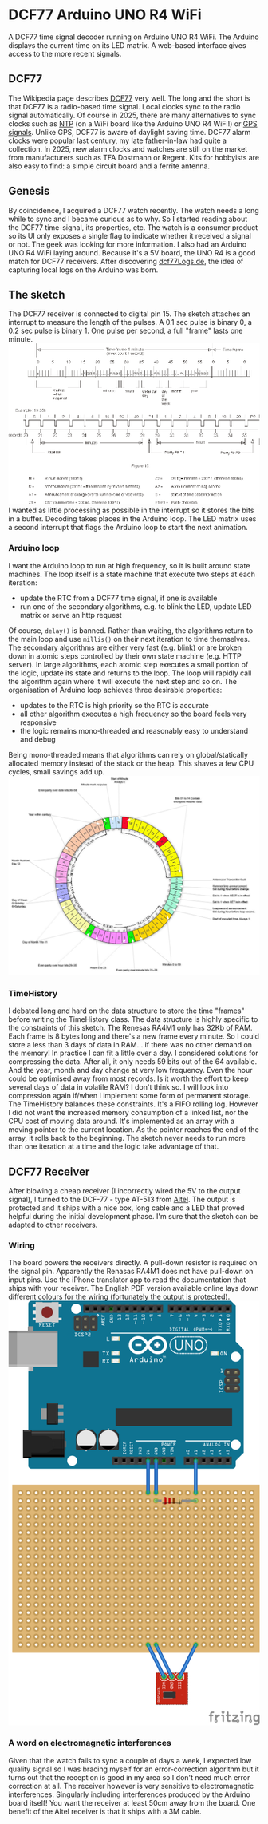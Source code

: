 # DCF77 Arduino UNO R4 WiFi
A DCF77 time signal decoder running on Arduino UNO R4 WiFi.
The Arduino displays the current time on its LED matrix. A web-based interface gives access to the more recent signals.
## DCF77
The Wikipedia page describes [DCF77](https://en.wikipedia.org/wiki/DCF77) very well.
The long and the short is that DCF77 is a radio-based time signal. Local clocks sync to the radio signal automatically. Of course in 2025, there are many alternatives to sync clocks such as [NTP](https://en.wikipedia.org/wiki/Network_Time_Protocol) (on a WiFi board like the Arduino UNO R4 WiFi!) or [GPS signals](https://en.wikipedia.org/wiki/GPS_signals#Time). Unlike GPS, DCF77 is aware of daylight saving time.
DCF77 alarm clocks were popular last century, my late father-in-law had quite a collection. In 2025, new alarm clocks and watches are still on the market from manufacturers such as TFA Dostmann or Regent. Kits for hobbyists are also easy to find: a simple circuit board and a ferrite antenna.
## Genesis
By coincidence, I acquired a DCF77 watch recently. The watch needs a long while to sync and I became curious as to why. So I started reading about the DCF77 time-signal, its properties, etc.
The watch is a consumer product so its UI only exposes a single flag to indicate whether it received a signal or not. The geek was looking for more information.
I also had an Arduino UNO R4 WiFi laying around. Because it's a 5V board, the UNO R4 is a good match for DCF77 receivers. After discovering [dcf77Logs.de](https://www.dcf77logs.de), the idea of capturing local logs on the Arduino was born.
## The sketch
The DCF77 receiver is connected to digital pin 15. The sketch attaches an interrupt to measure the length of the pulses. A 0.1 sec pulse is binary 0, a 0.2 sec pulse is binary 1. One pulse per second, a full "frame" lasts one minute.
![DCF77 Protocol](docs/protocol.gif)
I wanted as little processing as possible in the interrupt so it  stores the bits in a buffer. Decoding takes places in the Arduino loop.
The LED matrix uses a second interrupt that flags the Arduino loop to start the next animation.
### Arduino loop
I want the Arduino loop to run at high frequency, so it is built around state machines. The loop itself is a state machine that execute two steps at each iteration:

 - update the RTC from a DCF77 time signal, if one is available
 - run one of the secondary algorithms, e.g. to blink the LED, update LED matrix or serve an http request

Of course, `delay()` is banned. Rather than waiting, the algorithms return to the main loop and use `millis()` on their next iteration to time themselves.
The secondary algorithms are either very fast (e.g. blink) or are broken down in atomic steps controlled by their own state machine (e.g. HTTP server).
In large algorithms, each atomic step executes a small portion of the logic, update its state and returns to the loop. The loop will rapidly call the algorithm again where it will execute the next step and so on.
The organisation of Arduino loop achieves three desirable properties:

 - updates to the RTC is high priority so the RTC is accurate
 - all other algorithm executes a high frequency so the board feels very responsive
 - the logic remains mono-threaded and reasonably easy to understand and debug

Being mono-threaded means that algorithms can rely on global/statically allocated memory instead of the stack or the heap. This shaves a few CPU cycles, small savings add up.
![DCF77 Encoding](docs/encoding.jpg)
### TimeHistory
I debated long and hard on the data structure to store the time "frames" before writing the TimeHistory class. The data structure is highly specific to the constraints of this sketch.
The Renesas RA4M1 only has 32Kb of RAM. Each frame is 8 bytes long and there's a new frame every minute.
So I could store a less than 3 days of data in RAM… if there was no other demand on the memory! In practice I can fit a little over a day.
I considered solutions for compressing the data. After all, it only needs 59 bits out of the 64 available. And the year, month and day change at very low frequency. Even the hour could be optimised away from most records.
Is it worth the effort to keep several days of data in volatile RAM? I don't think so. I will look into compression again if/when I implement some form of permanent storage.
The TimeHistory balances these constraints. It's a FIFO rolling log. However I did not want the increased memory consumption of a linked list, nor the CPU cost of moving data around. It's implemented as an array with a moving pointer to the current location.
As the pointer reaches the end of the array, it rolls back to the beginning.
The sketch never needs to run more than one iteration at a time and the logic take advantage of that.
## DCF77 Receiver
After blowing a cheap receiver (I incorrectly wired the 5V to the output signal), I turned to the DCF-77 - type AT-513 from [Altel](http://altel.pl). The output is protected and it ships with a nice box, long cable and a LED that proved helpful during the initial development phase.
I'm sure that the sketch can be adapted to other receivers.
### Wiring
The board powers the receivers directly.
A pull-down resistor is required on the signal pin. Apparently the Renasas RA4M1 does not have pull-down on input pins.
Use the iPhone translator app to read the documentation that ships with your receiver. The English PDF version available online lays down different colours for the wiring (fortunately the output is protected).
![Wiring of the Arduino and DCF77 receiver](docs/wiring.png)
### A word on electromagnetic interferences
Given that the watch fails to sync a couple of days a week, I expected low quality signal so I was bracing myself for an error-correction algorithm but it turns out that the reception is good in my area so I don't need much error correction at all.
The receiver however is very sensitive to electromagnetic interferences. Singularly including interferences produced by the Arduino board itself! You want the receiver at least 50cm away from the board.
One benefit of the Altel receiver is that it ships with a 3M cable.